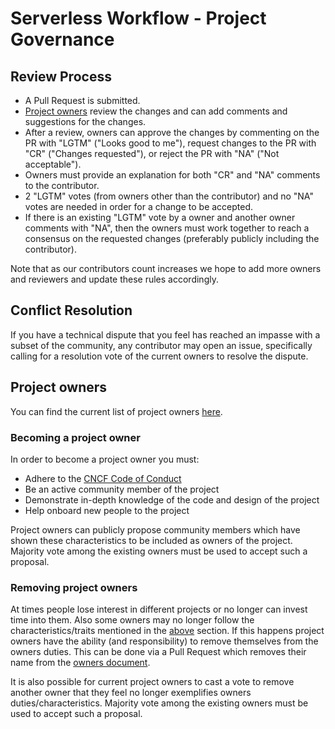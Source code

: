 # Serverless Workflow - Project Governance

## Review Process

* A Pull Request is submitted.
* [Project owners](owners.md) review the changes and can add comments and suggestions for the changes.
* After a review, owners can approve the changes by commenting on the PR with "LGTM" ("Looks good to me"),
request changes to the PR with "CR" ("Changes requested"), or reject the PR with "NA" ("Not acceptable").
* Owners must provide an explanation for both "CR" and "NA" comments to the contributor.
* 2 "LGTM" votes (from owners other than the contributor) and no "NA" votes are needed in order for a change to be accepted.
* If there is an existing "LGTM" vote by a owner and another owner comments with "NA", then
the owners must work together to reach a consensus on the requested changes (preferably publicly including the contributor).

Note that as our contributors count increases we hope to add more owners and reviewers and update these rules accordingly.

## Conflict Resolution

If you have a technical dispute that you feel has reached an impasse with a
subset of the community, any contributor may open an issue, specifically
calling for a resolution vote of the current owners to resolve the dispute.

## Project owners

You can find the current list of project owners [here](owners.md).

### Becoming a project owner

In order to become a project owner you must:

- Adhere to the [CNCF Code of Conduct](https://github.com/cncf/foundation/blob/master/code-of-conduct.md)
- Be an active community member of the project
- Demonstrate in-depth knowledge of the code and design of the project
- Help onboard new people to the project


Project owners can publicly propose community
members which have shown these characteristics to be included as owners of the project. 
Majority vote among the existing owners must be used to accept such a proposal.
 
### Removing project owners

At times people lose interest in different projects or no longer can invest time into them. Also some owners
may no longer follow the characteristics/traits mentioned in the [above](#Becoming-a-project-owner) section. 
If this happens project owners have the ability (and responsibility) to remove themselves from the owners duties. 
This can be done via a Pull Request which removes their name from the [owners document](#owners.md).
 
It is also possible for current project owners to cast a vote to remove another owner that they feel no longer exemplifies 
owners duties/characteristics.
Majority vote among the existing owners must be used to accept such a proposal. 
